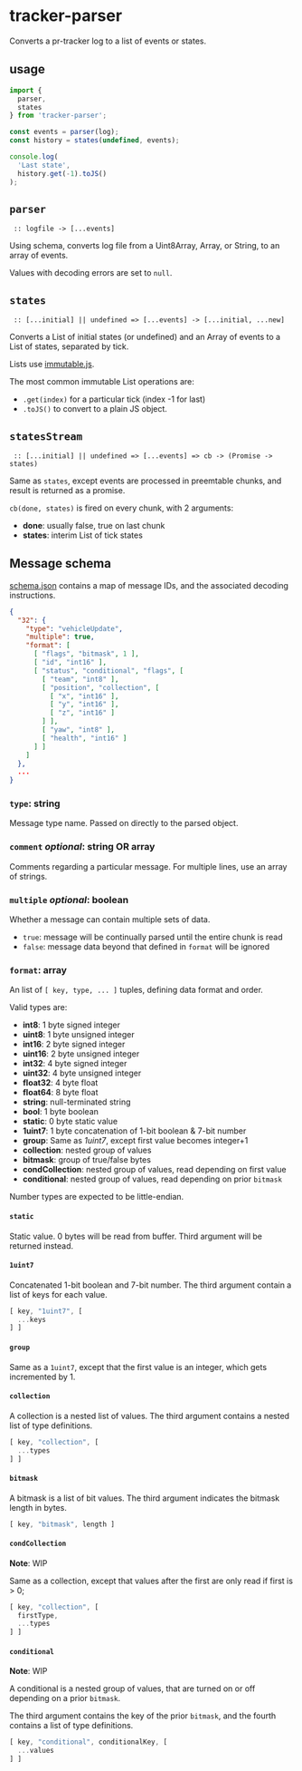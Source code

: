 # tracker-parser
Converts a pr-tracker log to a list of events or states.

## usage
```js
import {
  parser,
  states
} from 'tracker-parser';

const events = parser(log);
const history = states(undefined, events);

console.log(
  'Last state',
  history.get(-1).toJS()
);
```
## `parser`
` :: logfile -> [...events]`

Using schema, converts log file from a Uint8Array, Array, or String,
to an array of events.

Values with decoding errors are set to `null`.

## `states`
` :: [...initial] || undefined => [...events] -> [...initial, ...new]`

Converts a List of initial states (or undefined) and an Array of events to a
List of states, separated by tick.

Lists use [immutable.js](https://facebook.github.io/immutable-js/).

The most common immutable List operations are:
  * `.get(index)` for a particular tick (index -1 for last)
  * `.toJS()` to convert to a plain JS object.

## `statesStream`
` :: [...initial] || undefined => [...events] => cb -> (Promise -> states)`

Same as `states`, except events are processed in preemtable chunks,
and result is returned as a promise.

`cb(done, states)` is fired on every chunk, with 2 arguments:
  * **done**: usually false, true on last chunk
  * **states**: interim List of tick states

## Message schema

[schema.json](./src/schema.json) contains a map of message IDs,
and the associated decoding instructions.

```json
{
  "32": {
    "type": "vehicleUpdate",
    "multiple": true,
    "format": [
      [ "flags", "bitmask", 1 ],
      [ "id", "int16" ],
      [ "status", "conditional", "flags", [
        [ "team", "int8" ],
        [ "position", "collection", [
          [ "x", "int16" ],
          [ "y", "int16" ],
          [ "z", "int16" ]
        ] ],
        [ "yaw", "int8" ],
        [ "health", "int16" ]
      ] ]
    ]
  },
  ...
}
```

### `type`: **string**
Message type name.
Passed on directly to the parsed object.

### `comment` *optional*: **string** OR **array**
Comments regarding a particular message.
For multiple lines, use an array of strings.

### `multiple` *optional*: **boolean**
Whether a message can contain multiple sets of data.

  * `true`: message will be continually parsed until the entire chunk is read
  * `false`: message data beyond that defined in `format` will be ignored

### `format`: **array**
An list of `[ key, type, ... ]` tuples, defining data format and order.

Valid types are:
  * **int8**: 1 byte signed integer
  * **uint8**: 1 byte unsigned integer
  * **int16**: 2 byte signed integer
  * **uint16**: 2 byte unsigned integer
  * **int32**: 4 byte signed integer
  * **uint32**: 4 byte unsigned integer
  * **float32**: 4 byte float
  * **float64**: 8 byte float
  * **string**: null-terminated string
  * **bool**: 1 byte boolean
  * **static**: 0 byte static value
  * **1uint7**: 1 byte concatenation of 1-bit boolean & 7-bit number
  * **group**: Same as *1uint7*, except first value becomes integer+1
  * **collection**: nested group of values
  * **bitmask**: group of true/false bytes
  * **condCollection**: nested group of values, read depending on first value
  * **conditional**: nested group of values, read depending on prior `bitmask`

Number types are expected to be little-endian.

#### `static`
Static value. 0 bytes will be read from buffer.
Third argument will be returned instead.

#### `1uint7`
Concatenated 1-bit boolean and 7-bit number.
The third argument contain a list of keys for each value.

```js
[ key, "1uint7", [
  ...keys
] ]
```

#### `group`
Same as a `1uint7`, except that the first value is an integer,
which gets incremented by 1.

#### `collection`
A collection is a nested list of values.
The third argument contains a nested list of type definitions.

```js
[ key, "collection", [
  ...types
] ]
```

#### `bitmask`
A bitmask is a list of bit values.
The third argument indicates the bitmask length in bytes.

```js
[ key, "bitmask", length ]
```

#### `condCollection`
**Note**: WIP

Same as a collection,
except that values after the first are only read if first is > 0;

```js
[ key, "collection", [
  firstType,
  ...types
] ]
```

#### `conditional`
**Note**: WIP

A conditional is a nested group of values,
that are turned on or off depending on a prior `bitmask`.

The third argument contains the key of the prior `bitmask`,
and the fourth contains a list of type definitions.

```js
[ key, "conditional", conditionalKey, [
  ...values
] ]
```
